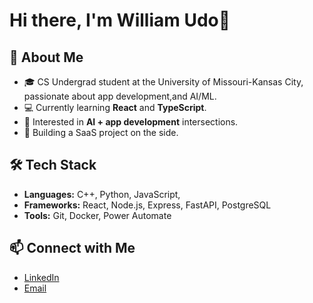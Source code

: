 # Hi there, I'm William Udo👋

## 🚀 About Me
- 🎓 CS Undergrad student at the University of Missouri-Kansas City, passionate about app development,and AI/ML.
- 💻 Currently learning **React** and **TypeScript**.
- 🧠 Interested in **AI + app development** intersections.
- 🌱 Building a SaaS project on the side.

## 🛠️ Tech Stack
- **Languages:** C++, Python, JavaScript, 
- **Frameworks:** React, Node.js, Express, FastAPI, PostgreSQL
- **Tools:** Git, Docker, Power Automate

## 📫 Connect with Me
- [LinkedIn](https://www.linkedin.com/in/YOUR-LINK/)
- [Email](wu7nf@umsystem.edu)
 <!-- - [Portfolio](https://your-portfolio.com) -->

<!--
## 📊 GitHub Stats
![William's GitHub Stats](https://github-readme-stats.vercel.app/api?username=WilliamUdo&show_icons=true&theme=tokyonight)
-->






